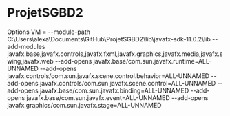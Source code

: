 # ProjetSGBD2

Options VM =
--module-path C:\Users\alexa\Documents\GitHub\ProjetSGBD2\lib\javafx-sdk-11.0.2\lib --add-modules javafx.base,javafx.controls,javafx.fxml,javafx.graphics,javafx.media,javafx.swing,javafx.web --add-opens javafx.base/com.sun.javafx.runtime=ALL-UNNAMED --add-opens javafx.controls/com.sun.javafx.scene.control.behavior=ALL-UNNAMED --add-opens javafx.controls/com.sun.javafx.scene.control=ALL-UNNAMED --add-opens javafx.base/com.sun.javafx.binding=ALL-UNNAMED --add-opens javafx.base/com.sun.javafx.event=ALL-UNNAMED --add-opens javafx.graphics/com.sun.javafx.stage=ALL-UNNAMED